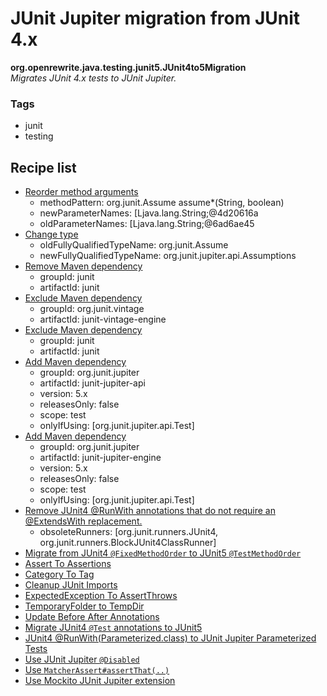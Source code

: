 # JUnit Jupiter migration from JUnit 4.x

**org.openrewrite.java.testing.junit5.JUnit4to5Migration**  
_Migrates JUnit 4.x tests to JUnit Jupiter._

### Tags

* junit
* testing

## Recipe list

* [Reorder method arguments](../../reordermethodarguments.md)
  * methodPattern: org.junit.Assume assume\*\(String, boolean\)
  * newParameterNames: \[Ljava.lang.String;@4d20616a
  * oldParameterNames: \[Ljava.lang.String;@6ad6ae45
* [Change type](../../changetype.md)
  * oldFullyQualifiedTypeName: org.junit.Assume
  * newFullyQualifiedTypeName: org.junit.jupiter.api.Assumptions
* [Remove Maven dependency](../../../maven/removedependency.md)
  * groupId: junit
  * artifactId: junit
* [Exclude Maven dependency](../../../maven/excludedependency.md)
  * groupId: org.junit.vintage
  * artifactId: junit-vintage-engine
* [Exclude Maven dependency](../../../maven/excludedependency.md)
  * groupId: junit
  * artifactId: junit
* [Add Maven dependency](../../../maven/adddependency.md)
  * groupId: org.junit.jupiter
  * artifactId: junit-jupiter-api
  * version: 5.x
  * releasesOnly: false
  * scope: test
  * onlyIfUsing: \[org.junit.jupiter.api.Test\]
* [Add Maven dependency](../../../maven/adddependency.md)
  * groupId: org.junit.jupiter
  * artifactId: junit-jupiter-engine
  * version: 5.x
  * releasesOnly: false
  * scope: test
  * onlyIfUsing: \[org.junit.jupiter.api.Test\]
* [Remove JUnit4 @RunWith annotations that do not require an @ExtendsWith replacement.](removeobsoleterunners.md)
  * obsoleteRunners: \[org.junit.runners.JUnit4, org.junit.runners.BlockJUnit4ClassRunner\]
* [Migrate from JUnit4 `@FixedMethodOrder` to JUnit5 `@TestMethodOrder`](usetestmethodorder.md)
* [Assert To Assertions](asserttoassertions.md)
* [Category To Tag](categorytotag.md)
* [Cleanup JUnit Imports](cleanupjunitimports.md)
* [ExpectedException To AssertThrows](expectedexceptiontoassertthrows.md)
* [TemporaryFolder to TempDir](temporaryfoldertotempdir.md)
* [Update Before After Annotations](updatebeforeafterannotations.md)
* [Migrate JUnit4 `@Test` annotations to JUnit5](updatetestannotation.md)
* [JUnit4 @RunWith\(Parameterized.class\) to JUnit Jupiter Parameterized Tests](parameterizedrunnertoparameterized.md)
* [Use JUnit Jupiter `@Disabled`](ignoretodisabled.md)
* [Use `MatcherAssert#assertThat(..)`](usehamcrestassertthat.md)
* [Use Mockito JUnit Jupiter extension](usemockitoextension.md)

